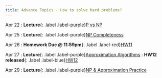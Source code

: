 ```yaml
---
title: Advance Topics - How to solve hard problems?
---
```


Apr 22
: **Lecture**{: .label .label-purple}[P vs NP](#)

Apr 25
: **Lecture**{: .label .label-purple}[NP Completeness](#)

Apr 26
: **Homework Due @ 11:59pm**{: .label .label-red}[HW11](#)

Apr 27
: **Lecture**{: .label .label-purple}[Approximation Algorithms](#)
: **HW12 released**{: .label .label-blue}[HW12](#)

Apr 29
: **Lecture**{: .label .label-purple}[NP & Approximation Practice](#)